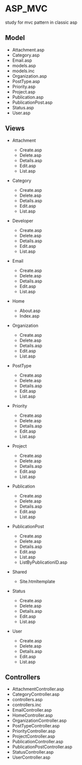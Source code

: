# ASP_MVC
study for mvc pattern in classic asp


## Model
- Attachment.asp
- Category.asp
- Email.asp
- models.asp
- models.inc
- Organization.asp
- PostType.asp
- Priority.asp
- Project.asp
- Publication.asp
- PublicationPost.asp
- Status.asp
- User.asp

## Views
- Attachment
	- Create.asp
	- Delete.asp
	- Details.asp
	- Edit.asp
	- List.asp

- Category
	- Create.asp
	- Delete.asp
	- Details.asp
	- Edit.asp
	- List.asp

- Developer
	- Create.asp
	- Delete.asp
	- Details.asp
	- Edit.asp
	- List.asp

- Email
	- Create.asp
	- Delete.asp
	- Details.asp
	- Edit.asp
	- List.asp

- Home
	- About.asp
	- Index.asp

- Organization
	- Create.asp
	- Delete.asp
	- Details.asp
	- Edit.asp
	- List.asp

- PostType
	- Create.asp
	- Delete.asp
	- Details.asp
	- Edit.asp
	- List.asp

- Priority
	- Create.asp
	- Delete.asp
	- Details.asp
	- Edit.asp
	- List.asp

- Project
	- Create.asp
	- Delete.asp
	- Details.asp
	- Edit.asp
	- List.asp

- Publication
	- Create.asp
	- Delete.asp
	- Details.asp
	- Edit.asp
	- List.asp

- PublicationPost
	- Create.asp
	- Delete.asp
	- Details.asp
	- Edit.asp
	- List.asp
	- ListByPublicationID.asp

- Shared
	- Site.htmltemplate
	
- Status
	- Create.asp
	- Delete.asp
	- Details.asp
	- Edit.asp
	- List.asp

- User
	- Create.asp
	- Delete.asp
	- Details.asp
	- Edit.asp
	- List.asp

## Controllers
- AttachmentController.asp
- CategoryController.asp
- controllers.asp
- controllers.inc
- EmailController.asp
- HomeController.asp
- OrganizationController.asp
- PostTypeController.asp
- PriorityController.asp
- ProjectController.asp
- PublicationController.asp
- PublicationPostController.asp
- StatusController.asp
- UserController.asp
